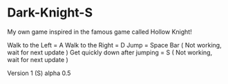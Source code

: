# Dark-Knight-S
My own game inspired in the famous game called Hollow Knight!



Walk to the Left = A
Walk to the Right = D
Jump = Space Bar ( Not working, wait for next update )
Get quickly down after jumping = S ( Not working, wait for next update )

Version 1 (S) alpha 0.5
